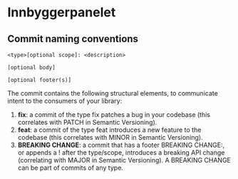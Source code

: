 

# Innbyggerpanelet

## Commit naming conventions

```
<type>[optional scope]: <description>

[optional body]

[optional footer(s)]
```

The commit contains the following structural elements, to communicate intent to the consumers of your library:

1. **fix**: a commit of the type fix patches a bug in your codebase (this correlates with PATCH in Semantic Versioning).
2. **feat**: a commit of the type feat introduces a new feature to the codebase (this correlates with MINOR in Semantic Versioning).
3. **BREAKING CHANGE**: a commit that has a footer BREAKING CHANGE:, or appends a ! after the type/scope, introduces a breaking API change (correlating with MAJOR in Semantic Versioning). A BREAKING CHANGE can be part of commits of any type.

